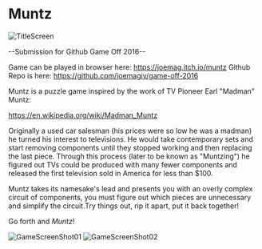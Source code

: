 # Muntz

![TitleScreen](http://i.imgur.com/ZPwqhg4.png)

--Submission for Github Game Off 2016--

Game can be played in browser here: https://joemag.itch.io/muntz
Github Repo is here: https://github.com/joemagiv/game-off-2016


Muntz is a puzzle game inspired by the work of TV Pioneer Earl "Madman" Muntz:

https://en.wikipedia.org/wiki/Madman_Muntz

Originally a used car salesman (his prices were so low he was a madman) he turned his interest to televisions. He would take contemporary sets and start removing components until they stopped working and then replacing the last piece. Through this process (later to be known as "Muntzing") he figured out TVs could be produced with many fewer components and released the first television sold in America for less than $100.

Muntz takes its namesake's lead and presents you with an overly complex circuit of components, you must figure out which pieces are unnecessary and simplify the circuit.Try things out, rip it apart, put it back together!


Go forth and *Muntz*!


![GameScreenShot01](http://i.imgur.com/6yAIRGA.png)
![GameScreenShot02](http://i.imgur.com/r9xSoSd.png)